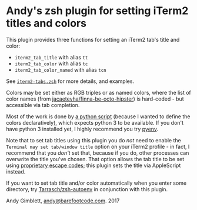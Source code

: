 # Andy's zsh plugin for setting iTerm2 titles and colors

This plugin provides three functions for setting an iTerm2 tab's title and color:

* `iterm2_tab_title` with alias `tt`
* `iterm2_tab_color` with alias `tc`
* `iterm2_tab_color_named` with alias `tcn`

See [`iterm2-tabs.zsh`](iterm2-tabs.zsh) for more details, and examples.

Colors may be set either as RGB triples or as named colors, where the list of color names (from [jacaetevha/finna-be-octo-hipster](https://github.com/jacaetevha/finna-be-octo-hipster)) is hard-coded - but accessible via tab completion.

Most of the work is done by [a python script](iterm2_tabs.py) (because I wanted to define the colors declaratively), which expects python 3 to be available.  If you don't have python 3 installed yet, I highly recommend you try [pyenv](https://github.com/pyenv/pyenv).

Note that to set tab titles using this plugin you do *not* need to enable the `Terminal may set tab/window title` option on your iTerm2 profile - in fact, I recommend that you *don't* set that, because if you do, other processes can overwrite the title you've chosen.  That option allows the tab title to be set using [proprietary escape codes](https://www.iterm2.com/documentation-escape-codes.html); this plugin sets the title via AppleScript instead.

If you want to set tab title and/or color automatically when you enter some directory, try
[Tarrasch/zsh-autoenv](https://github.com/Tarrasch/zsh-autoenv) in conjunction with this plugin.

Andy Gimblett, andy@barefootcode.com. 2017

